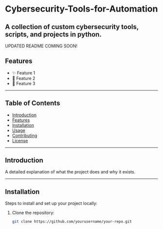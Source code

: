 # Cybersecurity-Tools-for-Automation
A collection of custom cybersecurity tools, scripts, and projects in python.
---

UPDATED README COMING SOON!

## Features
- ✨ Feature 1
- 🔐 Feature 2
- 🌟 Feature 3

---

## Table of Contents
- [Introduction](#introduction)
- [Features](#features)
- [Installation](#installation)
- [Usage](#usage)
- [Contributing](#contributing)
- [License](#license)

---

## Introduction
A detailed explanation of what the project does and why it exists.

---

## Installation
Steps to install and set up your project locally:

1. Clone the repository:
   ```bash
   git clone https://github.com/yourusername/your-repo.git
